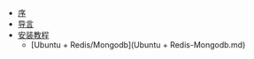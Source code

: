 * [序](序.md)
* [导言](index.md)
* [安装教程](安装教程.md)
    * [Ubuntu + Redis/Mongodb](Ubuntu + Redis-Mongodb.md)
